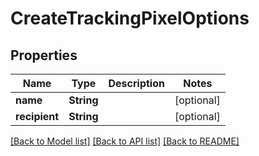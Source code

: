 # CreateTrackingPixelOptions

## Properties
Name | Type | Description | Notes
------------ | ------------- | ------------- | -------------
**name** | **String** |  | [optional] 
**recipient** | **String** |  | [optional] 

[[Back to Model list]](../README#documentation-for-models) [[Back to API list]](../README#documentation-for-api-endpoints) [[Back to README]](../README)


